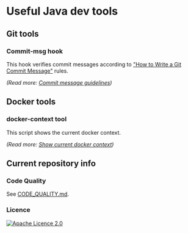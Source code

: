 # Useful Java dev tools

## Git tools

### Commit-msg hook

This hook verifies commit messages according to ["How to Write a Git Commit Message"](https://chris.beams.io/posts/git-commit/) rules. 

*(Read more: [Commit message guidelines](git/commit-msg-guidelines/Readme.md))*

## Docker tools

### docker-context tool

This script shows the current docker context.

*(Read more: [Show current docker context](docker/docker-context/Readme.md))*

## Current repository info 

### Code Quality

See [CODE_QUALITY.md](.coding/CODE_QUALITY.md). 

### Licence

[![Apache Licence 2.0](https://img.shields.io/badge/licence-MIT-red?logo=the-mighty)](https://github.com/rxmicro/dev/blob/master/LICENSE)
